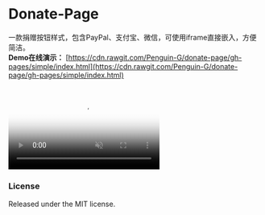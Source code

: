 # Donate-Page

一款捐赠按钮样式，包含PayPal、支付宝、微信，可使用iframe直接嵌入，方便简洁。    
**Demo在线演示：** [https://cdn.rawgit.com/Penguin-G/donate-page/gh-pages/simple/index.html](https://cdn.rawgit.com/Penguin-G/donate-page/gh-pages/simple/index.html)

<video class="share-video" id="share-video" poster="https://thumbs.gfycat.com/TatteredAlarmingCopperhead-poster.jpg" autoplay="" muted="" loop=""><source id="webmSource" src="https://zippy.gfycat.com/TatteredAlarmingCopperhead.webm" type="video/webm"><source id="mp4Source" src="https://zippy.gfycat.com/TatteredAlarmingCopperhead.mp4" type="video/mp4"><img title="Sorry, your browser doesn't support HTML5 video." src="https://i.imgur.com/yNz5vJc.gif"></video>
---

### License

Released under the MIT license.
